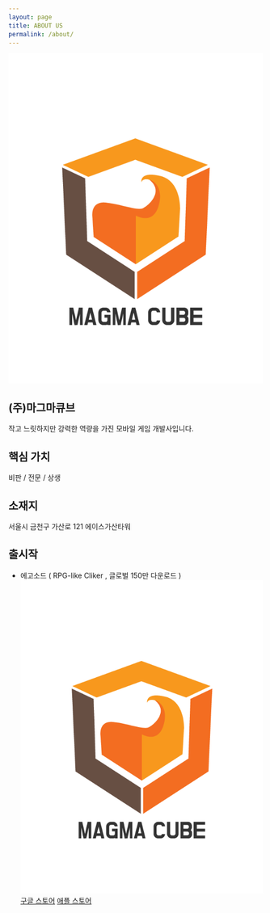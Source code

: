 ```yaml
---
layout: page
title: ABOUT US
permalink: /about/
---
```


![Image Alt 텍스트](/assets/img/logo.png)

(주)마그마큐브
------------
작고 느릿하지만 강력한 역량을 가진 모바일 게임 개발사입니다.

핵심 가치
----------- 
비판 / 전문 / 상생

소재지
------------
서울시 금천구 가산로 121 에이스가산타워 

출시작
----------------
- 에고소드 ( RPG-like Cliker ,  글로벌 150만 다운로드 )
![Image Alt 텍스트](/assets/img/logo.png)
[구글 스토어](https://play.google.com/store/apps/details?id=com.betdon.egosword)
[애플 스토어](https://apps.apple.com/us/app/ego-sword-idle-sword-clicker/id1450371893)
